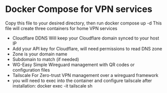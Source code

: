 # Docker Compose for VPN services
Copy this file to your desired directory, then run
    docker compose up -d
This file will create three containers for home VPN services
* Cloudflare DDNS
Will keep your Cloudflare domain synced to your host IP
 * Add your API key for Cloudflare, will need permissions to read DNS zone
 * Zone is your domain name
 * Subdomain to match (if needed) 
* WG-Easy
Simple Wireguard management with QR codes or configuration files
* Tailscale
For Zero-trust VPN management over a wireguard framework
* you will need to exec into the container and configure tailscale after installation:
    docker exec -it tailscale sh